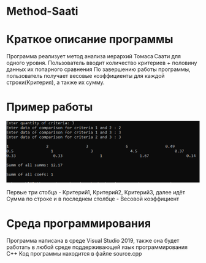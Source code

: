 # Method-Saati
# Краткое описание программы
Программа реализует метод анализа иерархий Томаса Саати для одного уровня.  Пользователь вводит количество критериев + половину данных их попарного сравнения
По завершению работы программы, пользователь получает весовые коэффициенты для каждой строки(Критерия), а также их сумму.
# Пример работы
![Image Alt](https://github.com/lilchillbigflex/Method-Saati/blob/main/Screenshot_1.png)

Первые три стобца - Критерий1, Критерий2, Критерий3, далее идёт Сумма по строке и в последнем столбце - Весовой коэффициент
# Среда программирования
Программа написана в среде Visual Studio 2019, также она будет работать в любой среде поддерживающей язык программирования C++
Код программы находится в файле source.cpp
